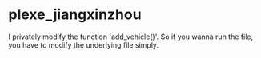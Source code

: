 # plexe_jiangxinzhou
I privately modify the function 'add_vehicle()'. So if you wanna run the file, you have to modify the underlying file simply.
